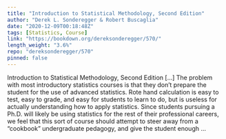 ```yaml
---
title: "Introduction to Statistical Methodology, Second Edition"
author: "Derek L. Sonderegger & Robert Buscaglia"
date: "2020-12-09T00:18:48Z"
tags: [Statistics, Course]
link: "https://bookdown.org/dereksonderegger/570/"
length_weight: "3.6%"
repo: "dereksonderegger/570"
pinned: false
---
```


Introduction to Statistical Methodology, Second Edition [...] The problem with most introductory statistics courses is that they don’t prepare the student for the use of advanced statistics. Rote hand calculation is easy to test, easy to grade, and easy for students to learn to do, but is useless for actually understanding how to apply statistics. Since students pursuing a Ph.D. will likely be using statistics for the rest of their professional careers, we feel that this sort of course should attempt to steer away from a “cookbook” undergraduate pedagogy, and give the student enough ...
